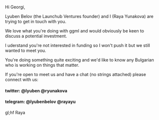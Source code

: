 Hi Georgi, 

Lyuben Belov (the Launchub Ventures founder) and I (Raya Yunakova) are trying to get in touch with you.

We love what you're doing with ggml and would obviously be keen to discuss a potential investment.

I uderstand you're not interested in funding so I won't push it but we still wanted to meet you. 

You're doing something quite exciting and we'd like to know any Bulgarian who is working on things that matter.

If you're open to meet us and have a chat (no strings attached) please connect with us:

#### twitter: @lyuben @ryunakova
#### telegram: @lyubenbelov @rayayu

gl;hf
Raya
